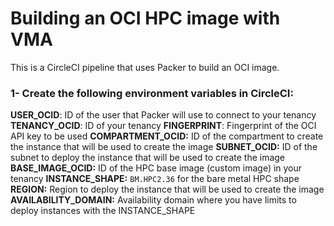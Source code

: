 # Building an OCI HPC image with VMA

This is a CircleCI pipeline that uses Packer to build an OCI image.

### 1- Create the following environment variables in CircleCI:

**USER_OCID**: ID of the user that Packer will use to connect to your tenancy
**TENANCY_OCID**: ID of your tenancy
**FINGERPRINT**: Fingerprint of the OCI API key to be used
**COMPARTMENT_OCID:** ID of the compartment to create the instance that will be used to create the image
**SUBNET_OCID:** ID of the subnet to deploy the instance that will be used to create the image
**BASE_IMAGE_OCID:** ID of the HPC base image (custom image) in your tenancy
**INSTANCE_SHAPE:** `BM.HPC2.36` for the bare metal HPC shape
**REGION:** Region to deploy the instance that will be used to create the image
**AVAILABILITY_DOMAIN:** Availability domain where you have limits to deploy instances with the INSTANCE_SHAPE
